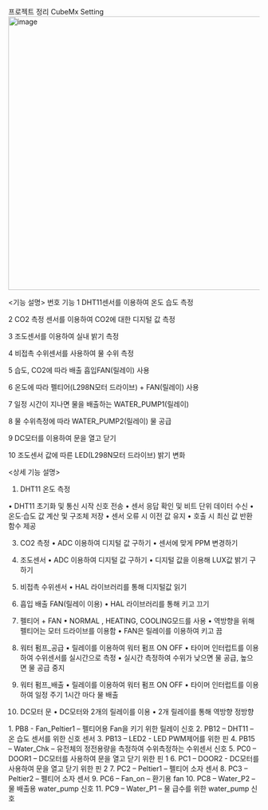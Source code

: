 프로젝트 정리
CubeMx Setting
<Pin>
 <img width="602" height="548" alt="image" src="https://github.com/user-attachments/assets/2d69749d-7a95-4214-8a34-16ad82661c50" />

<기능 설명>
번호	기능
1	DHT11센서를 이용하여 온도 습도 측정

2	CO2 측정 센서를 이용하여 CO2에 대한 디지털 값 측정 

3	조도센서를 이용하여 실내 밝기 측정

4	비접촉 수위센서를 사용하여 물 수위 측정

5	습도, CO2에 따라 배출 흡입FAN(릴레이) 사용 

6	온도에 따라 펠티어(L298N모터 드라이브) + FAN(릴레이) 사용

7	일정 시간이 지나면 물을 배출하는 WATER_PUMP1(릴레이)

8	물 수위측정에 따라 WATER_PUMP2(릴레이) 물 공급

9	DC모터를 이용하여 문을 열고 닫기

10	조도센서 값에 따른 LED(L298N모터 드라이브) 밝기 변화

<상세 기능 설명>
1.	DHT11 온도 측정
   
 •  DHT11 초기화 및 통신 시작 신호 전송
 •  센서 응답 확인 및 비트 단위 데이터 수신
 •  온도·습도 값 계산 및 구조체 저장
 •  센서 오류 시 이전 값 유지
 •  호출 시 최신 값 반환 함수 제공

3.	CO2 측정
• ADC 이용하여 디지털 값 구하기
• 센서에 맞게 PPM 변경하기

4.	조도센서
• ADC 이용하여 디지털 값 구하기
• 디지털 값을 이용해 LUX값 밝기 구하기

5.	비접촉 수위센서
• HAL 라이브러리를 통해 디지털값 읽기

6.	흡입 배출 FAN(릴레이 이용)
• HAL 라이브러리를 통해 키고 끄기

7.	펠티어 + FAN
• NORMAL , HEATING, COOLING모드를 사용
• 역방향을 위해 펠티어는 모터 드라이브를 이용함
• FAN은 릴레이를 이용하여 키고 끔

8.	워터 펌프_공급
• 릴레이를 이용하여 워터 펌프 ON OFF
• 타이머 인터럽트를 이용하여 수위센서를 실시간으로 측정
• 실시간 측정하여 수위가 낮으면 물 공급, 높으면 물 공급 중지

9.	워터 펌프_배출 
• 릴레이를 이용하여 워터 펌프 ON OFF
• 타이머 인터럽트를 이용하여 일정 주기 1시간 마다 물 배출

10.	DC모터 문 
• DC모터와 2개의 릴레이를 이용
• 2개 릴레이를 통해 역방향 정방향 
 

<GPIO>
1.	PB8 - Fan_Peltier1 – 펠티어용 Fan을 키기 위한 릴레이 신호
2.	PB12 – DHT11 – 온 습도 센서를 위한 신호 센서
3.	PB13 – LED2 -  LED PWM제어를 위한 핀 
4.	PB15 – Water_Chk – 유전체의 정전용량을 측정하여 수위측정하는 수위센서 신호
5.	PC0 – DOOR1 – DC모터를 사용하여 문을 열고 닫기 위한 핀 1
6.	PC1 – DOOR2 - DC모터를 사용하여 문을 열고 닫기 위한 핀 2
7.	PC2 – Peltier1 – 펠티어 소자 센서
8.	PC3 – Peltier2 – 펠티어 소자 센서
9.	PC6 – Fan_on – 환기용 fan
10.	PC8 – Water_P2 – 물 배출용 water_pump 신호
11.	PC9 – Water_P1 – 물 급수를 위한 water_pump 신호
